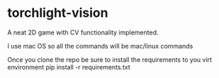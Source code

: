 # torchlight-vision
A neat 2D game with CV functionality implemented.

I use mac OS so all the commands will be mac/linux commands

Once you clone the repo be sure to install the requirements to you virt environment
pip install -r requirements.txt

